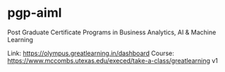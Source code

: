 # pgp-aiml
Post Graduate Certificate Programs in Business Analytics, AI &amp; Machine Learning

Link: https://olympus.greatlearning.in/dashboard
Course: https://www.mccombs.utexas.edu/execed/take-a-class/greatlearning
v1
